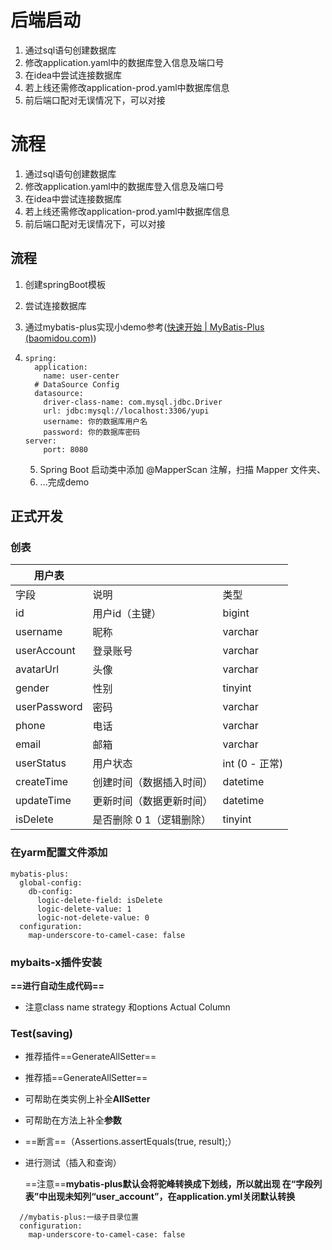 # 后端启动
1. 通过sql语句创建数据库
2. 修改application.yaml中的数据库登入信息及端口号
3. 在idea中尝试连接数据库
4. 若上线还需修改application-prod.yaml中数据库信息
5. 前后端口配对无误情况下，可以对接
# 流程
1. 通过sql语句创建数据库
2. 修改application.yaml中的数据库登入信息及端口号
3. 在idea中尝试连接数据库
4. 若上线还需修改application-prod.yaml中数据库信息
5. 前后端口配对无误情况下，可以对接



## 流程

1. 创建springBoot模板

2. 尝试连接数据库

3. 通过mybatis-plus实现小demo参考([快速开始 | MyBatis-Plus (baomidou.com)](https://baomidou.com/pages/226c21/#添加依赖))

4. ```
   spring:
     application:
       name: user-center
     # DataSource Config
     datasource:
       driver-class-name: com.mysql.jdbc.Driver
       url: jdbc:mysql://localhost:3306/yupi
       username: 你的数据库用户名
       password: 你的数据库密码
   server:
       port: 8080
   ```

   5. Spring Boot 启动类中添加 @MapperScan 注解，扫描 Mapper 文件夹、
   6. ...完成demo

## 正式开发

### 创表

| 用户表       |                          |                 |
| ------------ | ------------------------ | --------------- |
| 字段         | 说明                     | 类型            |
| id           | 用户id（主键）           | bigint          |
| username     | 昵称                     | varchar         |
| userAccount  | 登录账号                 | varchar         |
| avatarUrl    | 头像                     | varchar         |
| gender       | 性别                     | tinyint         |
| userPassword | 密码                     | varchar         |
| phone        | 电话                     | varchar         |
| email        | 邮箱                     | varchar         |
| userStatus   | 用户状态                 | int  (0 - 正常) |
| createTime   | 创建时间（数据插入时间） | datetime        |
| updateTime   | 更新时间（数据更新时间） | datetime        |
| isDelete     | 是否删除 0 1（逻辑删除） | tinyint         |

### 在yarm配置文件添加

```
mybatis-plus:
  global-config:
    db-config:
      logic-delete-field: isDelete
      logic-delete-value: 1
      logic-not-delete-value: 0
  configuration:
    map-underscore-to-camel-case: false
```

### mybaits-x插件安装

**==进行自动生成代码==**

- 注意class name strategy 和options Actual Column

### Test(saving)

- 推荐插件==GenerateAllSetter==

- 推荐插==GenerateAllSetter==

- 可帮助在类实例上补全**AllSetter**

- 可帮助在方法上补全**参数**

- ==断言==（Assertions.assertEquals(true, result);）

- 进行测试（插入和查询）

  ==注意==**mybatis-plus默认会将驼峰转换成下划线，所以就出现 在“字段列表”中出现未知列“user_account”，在application.yml关闭默认转换**

```
  //mybatis-plus:一级子目录位置
  configuration:
    map-underscore-to-camel-case: false
```

